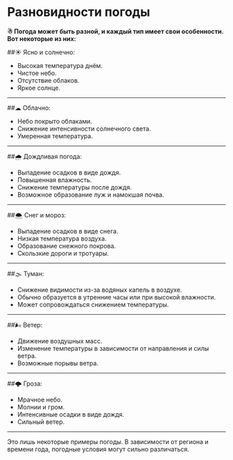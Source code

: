 # Разновидности погоды
**☃ Погода может быть разной, и каждый тип имеет свои особенности. Вот некоторые из них:**

##☀ Ясно и солнечно:
   - Высокая температура днём.
   - Чистое небо.
   - Отсутствие облаков.
   - Яркое солнце.
***

##☁ Облачно:
   - Небо покрыто облаками.
   - Снижение интенсивности солнечного света.
   - Умеренная температура.
***

##🌧 Дождливая погода:
   - Выпадение осадков в виде дождя.
   - Повышенная влажность.
   - Снижение температуры после дождя.
   - Возможное образование луж и намокшая почва.
***

##🌨 Снег и мороз:
   - Выпадение осадков в виде снега.
   - Низкая температура воздуха.
   - Образование снежного покрова.
   - Скользкие дороги и тротуары.
***

##🌫 Туман:
   - Снижение видимости из-за водяных капель в воздухе.
   - Обычно образуется в утренние часы или при высокой влажности.
   - Может сопровождаться снижением температуры.
***

##🌬 Ветер:
   - Движение воздушных масс.
   - Изменение температуры в зависимости от направления и силы ветра.
   - Возможные порывы ветра.
***

##🌩 Гроза:
   - Мрачное небо.
   - Молнии и гром.
   - Интенсивные осадки в виде дождя.
   - Сильный ветер.
***
Это лишь некоторые примеры погоды. В зависимости от региона и времени года, погодные условия могут сильно различаться.